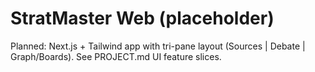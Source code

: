 # StratMaster Web (placeholder)

Planned: Next.js + Tailwind app with tri-pane layout (Sources | Debate | Graph/Boards). See PROJECT.md UI feature slices.
